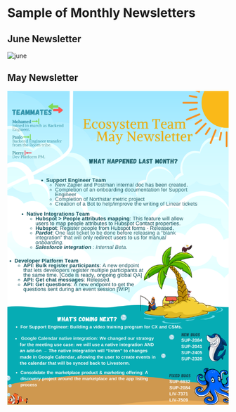# Sample of Monthly Newsletters

## June Newsletter

<img src="./juneletter.png" alt="june"/>

## May Newsletter

<img src="./mayletter.png" alt="may"/>
